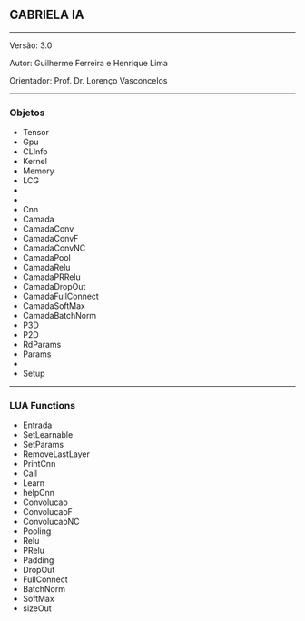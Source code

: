 ## GABRIELA IA
____
Versão: 3.0

Autor: Guilherme Ferreira e Henrique Lima

Orientador: Prof. Dr. Lorenço Vasconcelos


____


### Objetos 

* Tensor
* Gpu
* CLInfo
* Kernel
* Memory
* LCG
*
*
* Cnn
* Camada
* CamadaConv
* CamadaConvF
* CamadaConvNC
* CamadaPool
* CamadaRelu
* CamadaPRRelu
* CamadaDropOut
* CamadaFullConnect
* CamadaSoftMax
* CamadaBatchNorm
* P3D
* P2D
* RdParams
* Params
* 
* Setup
____
### LUA Functions
* Entrada
* SetLearnable
* SetParams
* RemoveLastLayer
* PrintCnn
* Call
* Learn
* helpCnn
* Convolucao
* ConvolucaoF
* ConvolucaoNC
* Pooling
* Relu
* PRelu
* Padding
* DropOut
* FullConnect
* BatchNorm
* SoftMax
* sizeOut

